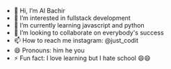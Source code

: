 - 👋 Hi, I’m Al Bachir
- 👀 I’m interested in fullstack development
- 🌱 I’m currently learning javascript and python
- 💞️ I’m looking to collaborate on everybody's success
- 📫 How to reach me instagram: @just_codit
- 😄 Pronouns: him he you
- ⚡ Fun fact: I love learning but I hate school 😄😄
